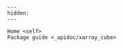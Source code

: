 ```{include} ../README.md
```

```{toctree}
---
hidden:
---

Home <self>
Package guide <_apidoc/xarray_cube>
```
